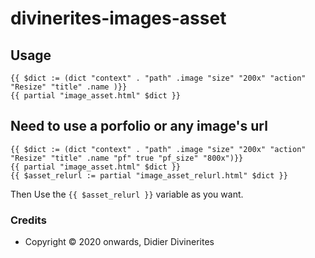 # divinerites-images-asset

## Usage

```go-html-template
{{ $dict := (dict "context" . "path" .image "size" "200x" "action" "Resize" "title" .name )}}
{{ partial "image_asset.html" $dict }}
```

## Need to use a porfolio or any image's url

```go-html-template
{{ $dict := (dict "context" . "path" .image "size" "200x" "action" "Resize" "title" .name "pf" true "pf_size" "800x")}}
{{ partial "image_asset.html" $dict }}
{{ $asset_relurl := partial "image_asset_relurl.html" $dict }}
```

Then Use the `{{ $asset_relurl }}` variable as you want.

### Credits

- Copyright © 2020 onwards, Didier Divinerites
